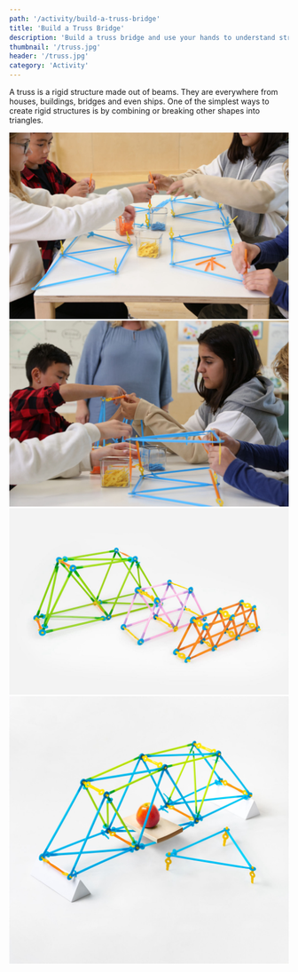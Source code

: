```yaml
---
path: '/activity/build-a-truss-bridge'
title: 'Build a Truss Bridge'
description: 'Build a truss bridge and use your hands to understand structural integrity.'
thumbnail: '/truss.jpg'
header: '/truss.jpg'
category: 'Activity'
---
```


<section component="youtube" url="https://www.youtube.com/watch?v=3cpk0TWXKOU" ></section>

A truss is a rigid structure made out of beams. They are everywhere from houses, buildings, bridges and even ships. One of the simplest ways to create rigid structures is by combining or breaking other shapes into triangles.

<section component="gallery">

![The truss bridge can be built as a group activity](/truss2.jpg)
![Splitting tasks and building collaboratively](/truss3.jpg)
![You can make truss bridges of all sizes and formats, each with their pros and cons](/truss4.jpg)
![You can build functional truss bridges that can hold weights much bigger than their own](/truss5.jpg)

</section>
